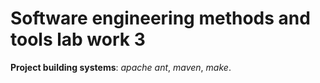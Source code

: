 # Software engineering methods and tools lab work 3

**Project building systems**: *apache ant*, *maven*, *make*.